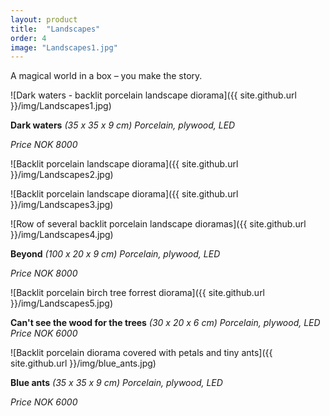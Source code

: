 ```yaml
---
layout: product
title:  "Landscapes"
order: 4
image: "Landscapes1.jpg"
---
```


A magical world in a box  – you make the story.

![Dark waters - backlit porcelain landscape diorama]({{ site.github.url }}/img/Landscapes1.jpg)

**Dark waters** *(35 x 35 x 9 cm) Porcelain, plywood, LED*

*Price NOK 8000*

![Backlit porcelain landscape diorama]({{ site.github.url }}/img/Landscapes2.jpg)

![Backlit porcelain landscape diorama]({{ site.github.url }}/img/Landscapes3.jpg)

![Row of several backlit porcelain landscape dioramas]({{ site.github.url }}/img/Landscapes4.jpg)

**Beyond** *(100 x 20 x 9 cm) Porcelain, plywood, LED*

*Price NOK 8000*

![Backlit porcelain birch tree forrest diorama]({{ site.github.url }}/img/Landscapes5.jpg)

**Can't see the wood for the trees** *(30 x 20 x 6 cm) Porcelain, plywood, LED*
*Price NOK 6000*

![Backlit porcelain diorama covered with petals and tiny ants]({{ site.github.url }}/img/blue_ants.jpg)

**Blue ants** *(35 x 35 x 9 cm) Porcelain, plywood, LED*

*Price NOK 6000*

